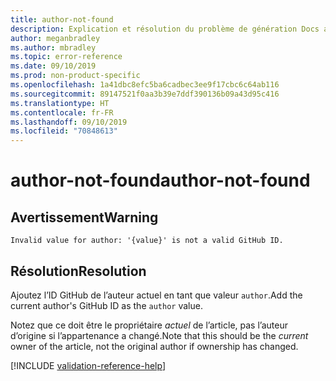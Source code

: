```yaml
---
title: author-not-found
description: Explication et résolution du problème de génération Docs author-not-found
author: meganbradley
ms.author: mbradley
ms.topic: error-reference
ms.date: 09/10/2019
ms.prod: non-product-specific
ms.openlocfilehash: 1a41dbc8efc5ba6cadbec3ee9f17cbc6c64ab116
ms.sourcegitcommit: 89147521f0aa3b39e7ddf390136b09a43d95c416
ms.translationtype: HT
ms.contentlocale: fr-FR
ms.lasthandoff: 09/10/2019
ms.locfileid: "70848613"
---
```

# <a name="author-not-found"></a><span data-ttu-id="a9d1d-103">author-not-found</span><span class="sxs-lookup"><span data-stu-id="a9d1d-103">author-not-found</span></span>

## <a name="warning"></a><span data-ttu-id="a9d1d-104">Avertissement</span><span class="sxs-lookup"><span data-stu-id="a9d1d-104">Warning</span></span>

`Invalid value for author: '{value}' is not a valid GitHub ID.`

## <a name="resolution"></a><span data-ttu-id="a9d1d-105">Résolution</span><span class="sxs-lookup"><span data-stu-id="a9d1d-105">Resolution</span></span>

<span data-ttu-id="a9d1d-106">Ajoutez l’ID GitHub de l’auteur actuel en tant que valeur `author`.</span><span class="sxs-lookup"><span data-stu-id="a9d1d-106">Add the current author's GitHub ID as the `author` value.</span></span>

<span data-ttu-id="a9d1d-107">Notez que ce doit être le propriétaire *actuel* de l’article, pas l’auteur d’origine si l’appartenance a changé.</span><span class="sxs-lookup"><span data-stu-id="a9d1d-107">Note that this should be the *current* owner of the article, not the original author if ownership has changed.</span></span>

<!--make sure to add this file to your includes folder and verify the path-->
[!INCLUDE [validation-reference-help](includes/validation-reference-help.md)]
